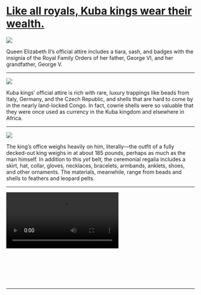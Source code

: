 # [Like all royals, Kuba kings wear their wealth.](http://artsmia.github.io/griot/#/stories/304)

![](http://cdn.dx.artsmia.org/thumbs/tn_2013_TDXAfrica_040_01_2.jpg)

<p>Queen Elizabeth II’s official attire includes a tiara, sash, and badges with the insignia of the Royal Family Orders of her father, George VI, and her grandfather, George V.</p>

---

![](http://cdn.dx.artsmia.org/thumbs/tn_mia_5037395.jpg)

<p>Kuba kings’ official attire is rich with rare, luxury trappings like beads from Italy, Germany, and the Czech Republic, and shells that are hard to come by in the nearly land-locked Congo. In fact, cowrie shells were so valuable that they were once used as currency in the Kuba kingdom and elsewhere in Africa.</p>

---

![](http://cdn.dx.artsmia.org/thumbs/tn_2013_TDXAfrica_056_02.jpg)

<p>The king’s office weighs heavily on him, literally—the outfit of a fully decked-out king weighs in at about 185 pounds, perhaps as much as the man himself. In addition to this <i>yet </i>belt, the ceremonial regalia includes a skirt, hat, collar, gloves, necklaces, bracelets, armbands, anklets, shoes, and other ornaments. The materials, meanwhile, range from beads and shells to feathers and leopard pelts.</p>

---

<video src='http://cdn.dx.artsmia.org/videos/yetBelt.mp4'></video>

<p> </p><p> </p><p> </p>

---
